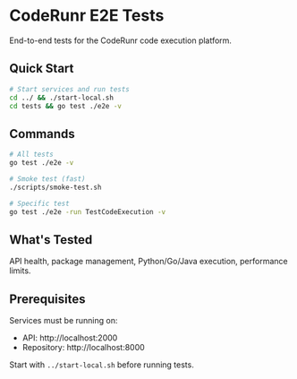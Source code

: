 # CodeRunr E2E Tests

End-to-end tests for the CodeRunr code execution platform.

## Quick Start

```bash
# Start services and run tests
cd ../ && ./start-local.sh
cd tests && go test ./e2e -v
```

## Commands

```bash
# All tests
go test ./e2e -v

# Smoke test (fast)
./scripts/smoke-test.sh

# Specific test
go test ./e2e -run TestCodeExecution -v
```

## What's Tested

API health, package management, Python/Go/Java execution, performance limits.

## Prerequisites

Services must be running on:
- API: http://localhost:2000  
- Repository: http://localhost:8000

Start with `../start-local.sh` before running tests.
